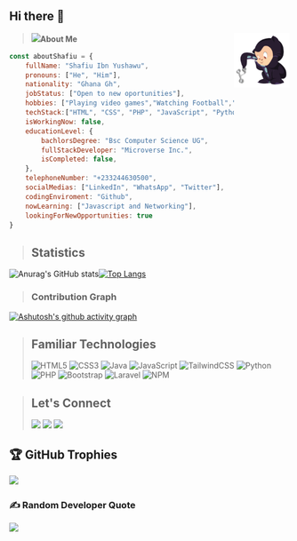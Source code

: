 ## Hi there  👋 

> <img src="https://media.giphy.com/media/VgCDAzcKvsR6OM0uWg/giphy.gif" width="50"><strong>About Me</strong><img src="https://github.com/Felix45/Felix45/blob/main/puki.png" align="right" width="100">
```JavaScript
const aboutShafiu = {
    fullName: "Shafiu Ibn Yushawu",
    pronouns: ["He", "Him"],
    nationality: "Ghana Gh",
    jobStatus: ["Open to new oportunities"],
    hobbies: ["Playing video games","Watching Football","Solving Coding Challenges"],
    techStack:["HTML", "CSS", "PHP", "JavaScript", "Python", "SQL", "Bootstrap", "Tailwind"],
    isWorkingNow: false,
    educationLevel: {
        bachlorsDegree: "Bsc Computer Science UG",
        fullStackDeveloper: "Microverse Inc.",
        isCompleted: false,
    },
    telephoneNumber: "+233244630500",
    socialMedias: ["LinkedIn", "WhatsApp", "Twitter"],
    codingEnviroment: "Github",
    nowLearning: ["Javascript and Networking"],
    lookingForNewOpportunities: true    
}
```

> ## **Statistics**
![Anurag's GitHub stats](https://github-readme-stats.vercel.app/api?username=shafiuyushawu&hide_title=true&show_icons=true&theme=radical&card_width=200)[![Top Langs](https://github-readme-stats.vercel.app/api/top-langs/?username=shafiuyushawu&layout=compact&langs_count=6&hide=Blade&exclude_repo=mobile-menu,past-project,Questioner,StackOverflow-lite,survey-form,linterstest,Victor-et-Felix,hello-microverse,felix-and-shaili,animated-menus,adopt-an-orphan)](https://github.com/anuraghazra/github-readme-stats)
> ### **Contribution Graph**
[![Ashutosh's github activity graph](https://github-readme-activity-graph.cyclic.app/graph?username=shafiuyushawu&custom_title=SHAFIU%20YUSHAWU%27S%20CONTRIBUTION%20GRAPH&theme=react-dark)](https://github.com/ashutosh00710/github-readme-activity-graph)

> ## **Familiar Technologies**
> ![HTML5](https://img.shields.io/badge/html5-%23E34F26.svg?style=for-the-badge&logo=html5&logoColor=white) ![CSS3](https://img.shields.io/badge/css3-%231572B6.svg?style=for-the-badge&logo=css3&logoColor=white) ![Java](https://img.shields.io/badge/java-%23ED8B00.svg?style=for-the-badge&logo=java&logoColor=white) ![JavaScript](https://img.shields.io/badge/javascript-%23323330.svg?style=for-the-badge&logo=javascript&logoColor=%23F7DF1E) ![TailwindCSS](https://img.shields.io/badge/tailwindcss-%2338B2AC.svg?style=for-the-badge&logo=tailwind-css&logoColor=white) ![Python](https://img.shields.io/badge/python-3670A0?style=for-the-badge&logo=python&logoColor=ffdd54) ![PHP](https://img.shields.io/badge/php-%23777BB4.svg?style=for-the-badge&logo=php&logoColor=white) ![Bootstrap](https://img.shields.io/badge/bootstrap-%23563D7C.svg?style=for-the-badge&logo=bootstrap&logoColor=white) ![Laravel](https://img.shields.io/badge/laravel-%23FF2D20.svg?style=for-the-badge&logo=laravel&logoColor=white)  ![NPM](https://img.shields.io/badge/NPM-%23CB3837.svg?style=for-the-badge&logo=npm&logoColor=white)

> ## **Let's Connect**
> [![](https://img.shields.io/badge/LinkedIn-Shafiu%20Yushawu-blue)](https://www.linkedin.com/in/shafiu-ibn-yushawu-610883164/)
[![](https://img.shields.io/badge/Email-Shafiu%20Yushawu-red)](mailto:yishafiu@gmail.com)
[![](https://img.shields.io/badge/Twitter-Shafiu%20Yushawu-blue)](https://twitter.com/shafiuyushawu)

## 🏆 GitHub Trophies
![](https://github-profile-trophy.vercel.app/?username=shafiuyushawu&theme=radical&no-frame=false&no-bg=true&margin-w=4)

### ✍️ Random Developer Quote
![](https://quotes-github-readme.vercel.app/api?type=horizontal&theme=radical)
